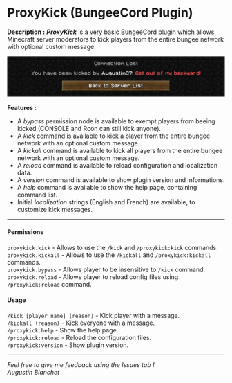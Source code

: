 # ProxyKick (BungeeCord Plugin)

**Description :**
***ProxyKick*** is a very basic BungeeCord plugin which allows Minecraft server moderators to kick players from the entire bungee network with optional custom message.

![image](./illustrations/illustration.jpg)

**Features :**
- A *bypass* permission node is available to exempt players from beeing kicked (CONSOLE and Rcon can still kick anyone).
- A *kick* command is available to kick a player from the entire bungee network with an optional custom message.
- A *kickall* command is available to kick all players from the entire bungee network with an optional custom message.
- A *reload* command is available to reload configuration and localization data.
- A *version* command is available to show plugin version and informations.
- A *help* command is available to show the help page, containing command list.
- Initial *localization* strings (English and French) are available, to customize kick messages.

---

#### Permissions

```proxykick.kick``` - Allows to use the ```/kick``` and ```/proxykick:kick``` commands.<br/>
```proxykick.kickall``` - Allows to use the ```/kickall``` and ```/proxykick:kickall``` commands.<br/>
```proxykick.bypass``` - Allows player to be insensitive to ```/kick``` command.<br/>
```proxykick.reload``` - Allows player to reload config files using ```/proxykick:reload``` command.<br/>

#### Usage

```/kick [player name] (reason)``` - Kick player with a message.<br/>
```/kickall (reason)``` - Kick everyone with a message.<br/>
```/proxykick:help``` - Show the help page.<br/>
```/proxykick:reload``` - Reload the configuration files.<br/>
```/proxykick:version``` - Show plugin version.<br/>

---

*Feel free to give me feedback using the Issues tab !*<br/>
*Augustin Blanchet*
